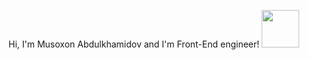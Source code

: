 Hi, I'm Musoxon Abdulkhamidov and I'm Front-End engineer! <img src="https://media4.giphy.com/media/v1.Y2lkPTc5MGI3NjExYjUyeTNuNm5hcjg3a293MGd6bGJrOTdvdTM3MWd6c3ZqNG16ejA3ZyZlcD12MV9pbnRlcm5hbF9naWZfYnlfaWQmY3Q9Zw/wGGGLtxtD85fEof2u9/giphy.gif" width="60px"> 
